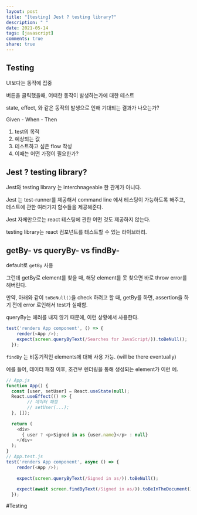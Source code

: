 ```yaml
---
layout: post
title: "[testing] Jest ? testing library?"
description: " "
date: 2021-05-14
tags: [javascript]
comments: true
share: true
---
```



## Testing

UI보다는 동작에 집중

버튼을 클릭했을때, 어떠한 동작이 발생하는가에 대한 테스트

state, effect, 와 같은 동작의 발생으로 인해 기대되는 결과가 나오는가?

Given - When - Then


1. test의 목적
2. 예상되는 값
3. 테스트하고 싶은 flow 작성
4. 이때는 어떤 가정이 필요한가?


## Jest ? testing library?

Jest와  testing library 는  interchnageable 한 관계가 아니다.

Jest 는  test-runner를 제공해서  command line 에서 테스팅이 가능하도록 해주고, 테스트에 관한 여러가지 함수들을 제공해준다.

Jest  자체만으로는  react 테스팅에 관한 어떤 것도 제공하지 않는다.

testing library는 react 컴포넌트를 테스트할 수 있는 라이브러리.




## getBy-  vs queryBy- vs findBy-


default로 `getBy` 사용

그런데 getBy로 element를 찾을 때, 해당 element를 못 찾으면 바로 throw error를 해버린다.

만약,  아래와 같이 `toBeNull()`을 check 하려고 할 때, getBy를 하면, assertion을 하기 전에 error 로인해서 test가 실패함.

queryBy는 에러를 내지 않기 때문에, 이런 상황에서 사용한다.
```javascript
test('renders App component', () => {
    render(<App />);
    expect(screen.queryByText(/Searches for JavaScript/)).toBeNull();
  });

``` 

`findBy` 는 비동기적인 elements에 대해 사용 가능. (will be there eventually)

예를 들어, 데이터 패칭 이후, 조건부 렌더링을 통해 생성되는 element가 이런 예.

```javascript
// App.js
function App() {
  const [user, setUser] = React.useState(null);
  React.useEffect(() => {
		// 데이터 패칭 
		// setUser(...);
  }, []);
  
  return (
    <div>
      { user ? <p>Signed in as {user.name}</p> : null}
    </div>
  );
}
// App.test.js
test('renders App component', async () => {
    render(<App />);
 
    expect(screen.queryByText(/Signed in as/)).toBeNull();
 
    expect(await screen.findByText(/Signed in as/)).toBeInTheDocument();
  });

```







#Testing